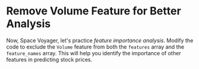 # Remove Volume Feature for Better Analysis

Now, Space Voyager, let's practice *feature importance analysis*. Modify the code to exclude the `Volume` feature from both the `features` array and the `feature_names` array. This will help you identify the importance of other features in predicting stock prices.